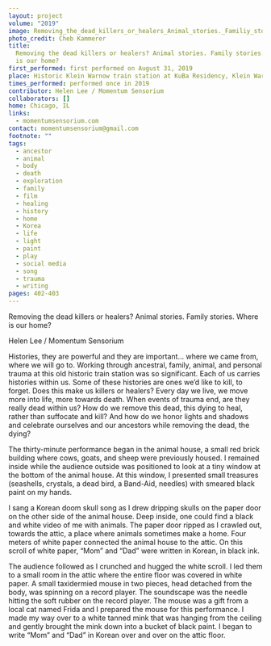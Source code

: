 ```yaml
---
layout: project
volume: "2019"
image: Removing_the_dead_killers_or_healers_Animal_stories._Familiy_stories._Where_is_our_home_.jpg
photo_credit: Cheb Kammerer
title:
  Removing the dead killers or healers? Animal stories. Family stories. Where
  is our home?
first_performed: first performed on August 31, 2019
place: Historic Klein Warnow train station at KuBa Residency, Klein Warnow, Germany
times_performed: performed once in 2019
contributor: Helen Lee / Momentum Sensorium
collaborators: []
home: Chicago, IL
links:
  - momentumsensorium.com
contact: momentumsensorium@gmail.com
footnote: ""
tags:
  - ancestor
  - animal
  - body
  - death
  - exploration
  - family
  - film
  - healing
  - history
  - home
  - Korea
  - life
  - light
  - paint
  - play
  - social media
  - song
  - trauma
  - writing
pages: 402-403
---
```


Removing the dead killers or healers? Animal stories. Family stories. Where is our home?

Helen Lee / Momentum Sensorium

Histories, they are powerful and they are important… where we came from, where we will go to. Working through ancestral, family, animal, and personal trauma at this old historic train station was so significant. Each of us carries histories within us. Some of these histories are ones we’d like to kill, to forget. Does this make us killers or healers? Every day we live, we move more into life, more towards death. When events of trauma end, are they really dead within us? How do we remove this dead, this dying to heal, rather than suffocate and kill? And how do we honor lights and shadows and celebrate ourselves and our ancestors while removing the dead, the dying?

The thirty-minute performance began in the animal house, a small red brick building where cows, goats, and sheep were previously housed. I remained inside while the audience outside was positioned to look at a tiny window at the bottom of the animal house. At this window, I presented small treasures (seashells, crystals, a dead bird, a Band-Aid, needles) with smeared black paint on my hands.

I sang a Korean doom skull song as I drew dripping skulls on the paper door on the other side of the animal house. Deep inside, one could find a black and white video of me with animals. The paper door ripped as I crawled out, towards the attic, a place where animals sometimes make a home. Four meters of white paper connected the animal house to the attic. On this scroll of white paper, “Mom” and “Dad” were written in Korean, in black ink.

The audience followed as I crunched and hugged the white scroll. I led them to a small room in the attic where the entire floor was covered in white paper. A small taxidermied mouse in two pieces, head detached from the body, was spinning on a record player. The soundscape was the needle hitting the soft rubber on the record player. The mouse was a gift from a local cat named Frida and I prepared the mouse for this performance. I made my way over to a white tanned mink that was hanging from the ceiling and gently brought the mink down into a bucket of black paint. I began to write “Mom” and “Dad” in Korean over and over on the attic floor.
